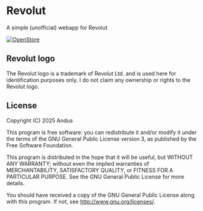 # Revolut

A simple (unofficial) webapp for Revolut

[![OpenStore](https://open-store.io/badges/en_US.png)](https://open-store.io/app/revolut.andus)

## Revolut logo

The Revolut logo is a trademark of Revolut Ltd. and is used here for identification purposes only. I do not claim any ownership or rights to the Revolut logo.

## License

Copyright (C) 2025  Andus

This program is free software: you can redistribute it and/or modify it under
the terms of the GNU General Public License version 3, as published by the
Free Software Foundation.

This program is distributed in the hope that it will be useful, but WITHOUT ANY
WARRANTY; without even the implied warranties of MERCHANTABILITY, SATISFACTORY
QUALITY, or FITNESS FOR A PARTICULAR PURPOSE.  See the GNU General Public License
for more details.

You should have received a copy of the GNU General Public License along with
this program. If not, see <http://www.gnu.org/licenses/>.
